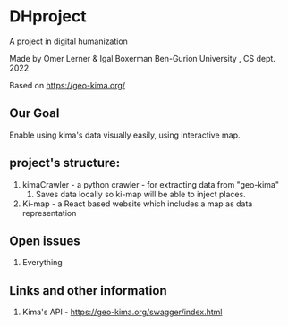 # DHproject
A project in digital humanization

Made by Omer Lerner & Igal Boxerman Ben-Gurion University , CS dept. 2022

Based on https://geo-kima.org/

## Our Goal 
Enable using kima's data visually easily, using interactive map.

## project's structure:
1. kimaCrawler - a python crawler - for extracting data from "geo-kima"
   1. Saves data locally so ki-map will be able to inject places.
2. Ki-map - a React based website which includes a map as data representation

## Open issues
1. Everything

## Links and other information
1. Kima's API - https://geo-kima.org/swagger/index.html
